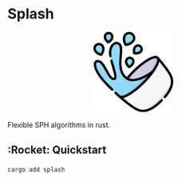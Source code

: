 # Splash

<p align="center">
  <img src="resources/splash.png" width="160"/>
</p>

Flexible SPH algorithms in rust.

## :Rocket: Quickstart

```bash
cargo add splash
```
